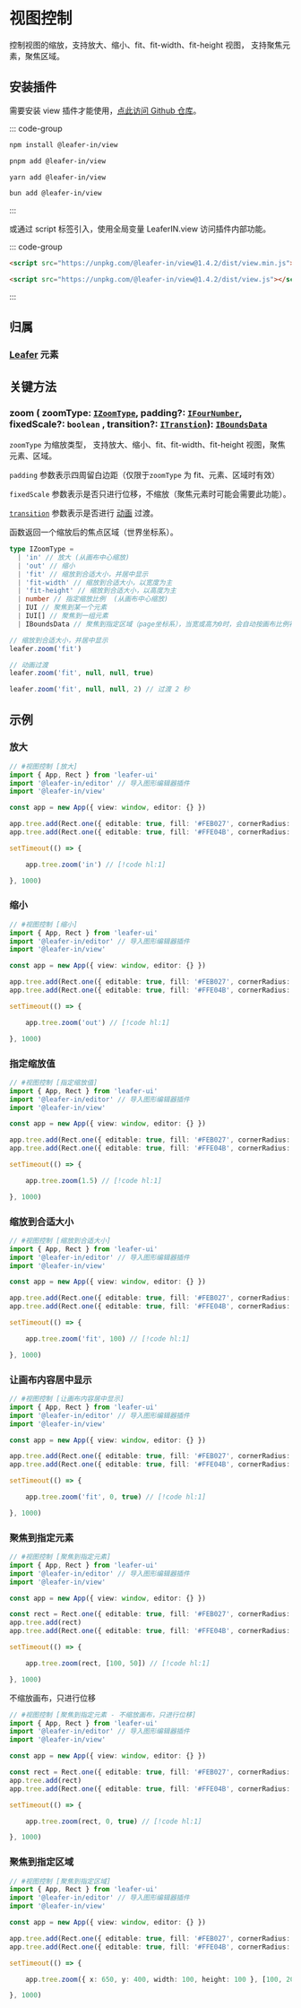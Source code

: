 # 视图控制

控制视图的缩放，支持放大、缩小、fit、fit-width、fit-height 视图， 支持聚焦元素，聚焦区域。

## 安装插件

需要安装 view 插件才能使用，[点此访问 Github 仓库](https://github.com/leaferjs/leafer-in/tree/main/packages/view)。

::: code-group

```sh [npm]
npm install @leafer-in/view
```

```sh [pnpm]
pnpm add @leafer-in/view
```

```sh [yarn]
yarn add @leafer-in/view
```

```sh [bun]
bun add @leafer-in/view
```

:::

或通过 script 标签引入，使用全局变量 LeaferIN.view 访问插件内部功能。

::: code-group

```html [view.min]
<script src="https://unpkg.com/@leafer-in/view@1.4.2/dist/view.min.js"></script>
```

```html [view]
<script src="https://unpkg.com/@leafer-in/view@1.4.2/dist/view.js"></script>
```

<!-- https://unpkg.com 无法访问时，可替换为 https://cdn.jsdelivr.net/npm -->

:::

## 归属

### [Leafer](/reference/display/Leafer.md) 元素

## 关键方法

### zoom ( zoomType: [`IZoomType`](/api/modules.md#izoomtype), padding?: [`IFourNumber`](/reference/interface/math/Math.md#ifournumber), fixedScale?: `boolean` , transition?: [`ITranstion`](/reference/UI/transition.md#transition-itranstion)): [`IBoundsData`](/reference/interface/math/Math.md#iboundsdata)

`zoomType` 为缩放类型， 支持放大、缩小、fit、fit-width、fit-height 视图，聚焦元素、区域。

`padding` 参数表示四周留白边距（仅限于`zoomType` 为 fit、元素、区域时有效）

`fixedScale` 参数表示是否只进行位移，不缩放（聚焦元素时可能会需要此功能）。

[`transition`](/reference/UI/transition.md#transition-itranstion) 参数表示是否进行 [动画](/guide/plugin/animate.md) 过渡。

函数返回一个缩放后的焦点区域（世界坐标系）。

```ts
type IZoomType =
  | 'in' // 放大 (从画布中心缩放)
  | 'out' // 缩小
  | 'fit' // 缩放到合适大小，并居中显示
  | 'fit-width' // 缩放到合适大小，以宽度为主
  | 'fit-height' // 缩放到合适大小，以高度为主
  | number // 指定缩放比例  (从画布中心缩放)
  | IUI // 聚焦到某一个元素
  | IUI[] // 聚焦到一组元素
  | IBoundsData // 聚焦到指定区域（page坐标系），当宽或高为0时，会自动按画布比例补全
```

```ts
// 缩放到合适大小，并居中显示
leafer.zoom('fit')

// 动画过渡
leafer.zoom('fit', null, null, true)

leafer.zoom('fit', null, null, 2) // 过渡 2 秒
```

## 示例

### 放大

```ts
// #视图控制 [放大]
import { App, Rect } from 'leafer-ui'
import '@leafer-in/editor' // 导入图形编辑器插件
import '@leafer-in/view'

const app = new App({ view: window, editor: {} })

app.tree.add(Rect.one({ editable: true, fill: '#FEB027', cornerRadius: [20, 0, 0, 20] }, 500, 400))
app.tree.add(Rect.one({ editable: true, fill: '#FFE04B', cornerRadius: [0, 20, 20, 0] }, 650, 400))

setTimeout(() => {

    app.tree.zoom('in') // [!code hl:1]

}, 1000)

```

### 缩小

```ts
// #视图控制 [缩小]
import { App, Rect } from 'leafer-ui'
import '@leafer-in/editor' // 导入图形编辑器插件
import '@leafer-in/view'

const app = new App({ view: window, editor: {} })

app.tree.add(Rect.one({ editable: true, fill: '#FEB027', cornerRadius: [20, 0, 0, 20] }, 500, 400))
app.tree.add(Rect.one({ editable: true, fill: '#FFE04B', cornerRadius: [0, 20, 20, 0] }, 650, 400))

setTimeout(() => {

    app.tree.zoom('out') // [!code hl:1]

}, 1000)

```

### 指定缩放值

```ts
// #视图控制 [指定缩放值]
import { App, Rect } from 'leafer-ui'
import '@leafer-in/editor' // 导入图形编辑器插件
import '@leafer-in/view'

const app = new App({ view: window, editor: {} })

app.tree.add(Rect.one({ editable: true, fill: '#FEB027', cornerRadius: [20, 0, 0, 20] }, 500, 400))
app.tree.add(Rect.one({ editable: true, fill: '#FFE04B', cornerRadius: [0, 20, 20, 0] }, 650, 400))

setTimeout(() => {

    app.tree.zoom(1.5) // [!code hl:1]

}, 1000)

```

### 缩放到合适大小

```ts
// #视图控制 [缩放到合适大小]
import { App, Rect } from 'leafer-ui'
import '@leafer-in/editor' // 导入图形编辑器插件
import '@leafer-in/view'

const app = new App({ view: window, editor: {} })

app.tree.add(Rect.one({ editable: true, fill: '#FEB027', cornerRadius: [20, 0, 0, 20] }, 500, 400))
app.tree.add(Rect.one({ editable: true, fill: '#FFE04B', cornerRadius: [0, 20, 20, 0] }, 650, 400))

setTimeout(() => {

    app.tree.zoom('fit', 100) // [!code hl:1]

}, 1000)

```

### 让画布内容居中显示

```ts
// #视图控制 [让画布内容居中显示]
import { App, Rect } from 'leafer-ui'
import '@leafer-in/editor' // 导入图形编辑器插件
import '@leafer-in/view'

const app = new App({ view: window, editor: {} })

app.tree.add(Rect.one({ editable: true, fill: '#FEB027', cornerRadius: [20, 0, 0, 20] }, 500, 400))
app.tree.add(Rect.one({ editable: true, fill: '#FFE04B', cornerRadius: [0, 20, 20, 0] }, 650, 400))

setTimeout(() => {

    app.tree.zoom('fit', 0, true) // [!code hl:1]

}, 1000)

```

### 聚焦到指定元素

```ts
// #视图控制 [聚焦到指定元素]
import { App, Rect } from 'leafer-ui'
import '@leafer-in/editor' // 导入图形编辑器插件
import '@leafer-in/view'

const app = new App({ view: window, editor: {} })

const rect = Rect.one({ editable: true, fill: '#FEB027', cornerRadius: [20, 0, 0, 20] }, 500, 400)
app.tree.add(rect)
app.tree.add(Rect.one({ editable: true, fill: '#FFE04B', cornerRadius: [0, 20, 20, 0] }, 650, 400))

setTimeout(() => {

    app.tree.zoom(rect, [100, 50]) // [!code hl:1]

}, 1000)

```

不缩放画布，只进行位移

```ts
// #视图控制 [聚焦到指定元素 - 不缩放画布，只进行位移]
import { App, Rect } from 'leafer-ui'
import '@leafer-in/editor' // 导入图形编辑器插件
import '@leafer-in/view'

const app = new App({ view: window, editor: {} })

const rect = Rect.one({ editable: true, fill: '#FEB027', cornerRadius: [20, 0, 0, 20] }, 100, 100)
app.tree.add(rect)
app.tree.add(Rect.one({ editable: true, fill: '#FFE04B', cornerRadius: [0, 20, 20, 0] }, 300, 100))

setTimeout(() => {

    app.tree.zoom(rect, 0, true) // [!code hl:1]

}, 1000)

```

### 聚焦到指定区域

```ts
// #视图控制 [聚焦到指定区域]
import { App, Rect } from 'leafer-ui'
import '@leafer-in/editor' // 导入图形编辑器插件
import '@leafer-in/view'

const app = new App({ view: window, editor: {} })

app.tree.add(Rect.one({ editable: true, fill: '#FEB027', cornerRadius: [20, 0, 0, 20] }, 500, 400))
app.tree.add(Rect.one({ editable: true, fill: '#FFE04B', cornerRadius: [0, 20, 20, 0] }, 650, 400))

setTimeout(() => {

    app.tree.zoom({ x: 650, y: 400, width: 100, height: 100 }, [100, 20, 50, 20]) // [!code hl:1]

}, 1000)

```
